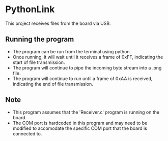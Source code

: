 ﻿# PythonLink

This project receives files from the board via USB.

## Running the program

- The program can be run from the terminal using python.
- Once running, it will wait until it receives a frame of 0xFF, indicating the start of file transmission.
- The program will continue to pipe the incoming byte stream into a .png file.
- The program will continue to run until a frame of 0xAA is received, indicating the end of file transmission.

## Note

- This program assumes that the 'Receiver.c' program is running on the board.
- The COM port is hardcoded in this program and may need to be modified to accomodate the specific COM port that the board is connected to.
